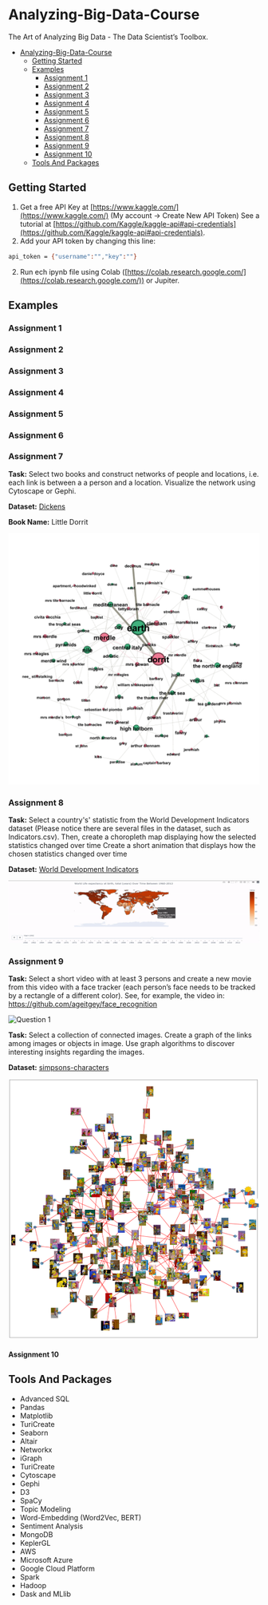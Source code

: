 # Analyzing-Big-Data-Course
The Art of Analyzing Big Data - The Data Scientist’s Toolbox. 

- [Analyzing-Big-Data-Course](#analyzing-big-data-course)
  * [Getting Started](#getting-started)
  * [Examples](#examples)
    + [Assignment 1](#assignment-1)
    + [Assignment 2](#assignment-2)
    + [Assignment 3](#assignment-3)
    + [Assignment 4](#assignment-4)
    + [Assignment 5](#assignment-5)
    + [Assignment 6](#assignment-6)
    + [Assignment 7](#assignment-7)
    + [Assignment 8](#assignment-8)
    + [Assignment 9](#assignment-9)
    + [Assignment 10](#assignment-10)
  * [Tools And Packages](#tools-and-packages)
  
## Getting Started
1. Get a free API Key at [https://www.kaggle.com/](https://www.kaggle.com/) (My account -> Create New API Token)
See a tutorial at [https://github.com/Kaggle/kaggle-api#api-credentials](https://github.com/Kaggle/kaggle-api#api-credentials).
2. Add your API token by changing this line:
```sh
api_token = {"username":"","key":""}
```
2. Run ech ipynb file using Colab ([https://colab.research.google.com/](https://colab.research.google.com/)) or Jupiter.

## Examples

### Assignment 1

### Assignment 2

### Assignment 3

### Assignment 4

### Assignment 5

### Assignment 6

### Assignment 7
**Task:**  Select two books and construct networks of people and locations, i.e. each link is between a a person and a location. Visualize the network using Cytoscape or Gephi.

**Dataset:** [Dickens](https://www.kaggle.com/fuzzyfroghunter/dickens)

**Book Name:** Little Dorrit

![gephi](https://github.com/nevoit/Analyzing-Big-Data-Course/blob/master/figures/hw_7_dorrit.png?raw=true)

### Assignment 8
**Task:** Select a country's' statistic from the World Development Indicators dataset (Please notice there are several files in the dataset, such as Indicators.csv). Then, create a choropleth map displaying how the selected statistics changed over time
Create a short animation that displays how the chosen statistics changed over time

**Dataset:** [World Development Indicators](https://www.kaggle.com/worldbank/world-development-indicators)

![word_exp](https://github.com/nevoit/Analyzing-Big-Data-Course/blob/master/figures/hw_8_life_exp_.gif)

### Assignment 9
**Task:** Select a short video with at least 3 persons and create a new movie from this video with a face tracker (each person’s face needs to be tracked by a rectangle of a different color). See, for example, the video in: https://github.com/ageitgey/face_recognition

![Question 1](https://github.com/nevoit/Analyzing-Big-Data-Course/blob/master/figures/hw_9_gif.gif?raw=true)

**Task:** Select a collection of connected images. Create a graph of the links among images or objects in image.
Use graph algorithms to discover interesting insights regarding the images.

**Dataset:** [simpsons-characters](https://www.kaggle.com/alexattia/the-simpsons-characters-dataset)

![Question 2](https://github.com/nevoit/Analyzing-Big-Data-Course/blob/master/figures/hw_9_network.png)

#### Assignment 10

## Tools And Packages
- Advanced SQL
- Pandas
- Matplotlib
- TuriCreate
- Seaborn
- Altair
- Networkx
- iGraph
- TuriCreate
- Cytoscape
- Gephi
- D3
- SpaCy
- Topic Modeling
- Word-Embedding (Word2Vec, BERT)
- Sentiment Analysis
- MongoDB
- KeplerGL
- AWS
- Microsoft Azure
- Google Cloud Platform
- Spark
- Hadoop
- Dask and MLlib
